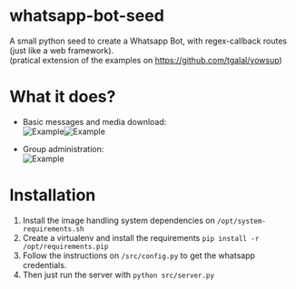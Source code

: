 # whatsapp-bot-seed
A small python seed to create a Whatsapp Bot, with regex-callback routes (just like a web framework).  
(pratical extension of the examples on https://github.com/tgalal/yowsup)

# What it does?
- Basic messages and media download:  
![Example](http://i.imgur.com/pbuYCwO.jpg?1)![Example](http://i.imgur.com/liRRI1N.jpg?1)  
  
  
- Group administration:  
![Example](http://i.imgur.com/BeirEZz.jpg?2)

# Installation
1. Install the image handling system dependencies on ```/opt/system-requirements.sh```
2. Create a virtualenv and install the requirements  ```pip install -r /opt/requirements.pip```
3. Follow the instructions on ```/src/config.py``` to get the whatsapp credentials.  
4. Then just run the server with  ```python src/server.py```  